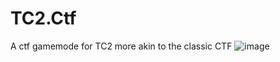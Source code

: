 # TC2.Ctf
 A ctf gamemode for TC2 more akin to the classic CTF
![image](https://user-images.githubusercontent.com/53118215/202961463-2dcff3a7-de24-4677-8cd5-cb97bafd3131.png)
